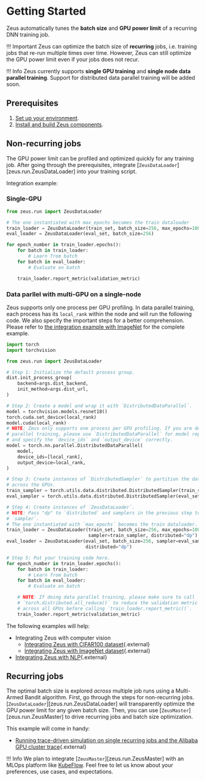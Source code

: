 # Getting Started

Zeus automatically tunes the **batch size** and **GPU power limit** of a recurring DNN training job.

!!! Important
    Zeus can optimize the batch size of **recurring** jobs, i.e. training jobs that re-run multiple times over time. However, Zeus can still optimize the GPU power limit even if your jobs does not recur.

!!! Info
    Zeus currently supports **single GPU training** and **single node data parallel training**. Support for distributed data parallel training will be added soon.

## Prerequisites

1. [Set up your environment](environment.md).
2. [Install and build Zeus components](installing_and_building.md).


## Non-recurring jobs

The GPU power limit can be profiled and optimized quickly for any training job.
After going through the prerequisites, integrate [`ZeusDataLoader`][zeus.run.ZeusDataLoader] into your training script.

Integration example:

### Single-GPU

```python
from zeus.run import ZeusDataLoader

# The one instantiated with max_epochs becomes the train dataloader
train_loader = ZeusDataLoader(train_set, batch_size=256, max_epochs=100)
eval_loader = ZeusDataLoader(eval_set, batch_size=256)

for epoch_number in train_loader.epochs():
    for batch in train_loader:
        # Learn from batch
    for batch in eval_loader:
        # Evaluate on batch

    train_loader.report_metric(validation_metric)
```

### Data parllel with multi-GPU on a single-node
Zeus supports only one process per GPU profiling. In data parallel training,
each process has its `local_rank` within the node and will run the
following code.
We also specify the important steps for a better comprehension.
Please refer to [the integration example with ImageNet](https://github.com/SymbioticLab/Zeus/tree/master/examples/imagenet/train.py)
for the complete example.

```python
import torch
import torchvision

from zeus.run import ZeusDataLoader

# Step 1: Initialize the default process group.
dist.init_process_group(
    backend=args.dist_backend,
    init_method=args.dist_url,
)

# Step 2: Create a model and wrap it with `DistributedDataParallel`.
model = torchvision.models.resnet18()
torch.cuda.set_device(local_rank)
model.cuda(local_rank)
# NOTE: Zeus only supports one process per GPU profiling. If you are doing data
# parallel training, please use `DistributedDataParallel` for model replication
# and specify the `device_ids` and `output_device` correctly.
model = torch.nn.parallel.DistributedDataParallel(
    model,
    device_ids=[local_rank],
    output_device=local_rank,
)

# Step 3: Create instances of `DistributedSampler` to partition the dataset
# across the GPUs.
train_sampler = torch.utils.data.distributed.DistributedSampler(train_set)
eval_sampler = torch.utils.data.distributed.DistributedSampler(eval_set)

# Step 4: Create instances of `ZeusDataLoader`.
# NOTE: Pass "dp" to `distributed` and samplers in the previous step to
# `sampler`.
# The one instantiated with `max_epochs` becomes the train dataloader.
train_loader = ZeusDataLoader(train_set, batch_size=256, max_epochs=100, 
                              sampler=train_sampler, distributed="dp")
eval_loader = ZeusDataLoader(eval_set, batch_size=256, sampler=eval_sampler,
                             distributed="dp")

# Step 5: Put your training code here.
for epoch_number in train_loader.epochs():
    for batch in train_loader:
        # Learn from batch
    for batch in eval_loader:
        # Evaluate on batch

    # NOTE: If doing data parallel training, please make sure to call 
    # `torch.distributed.all_reduce()` to reduce the validation metric 
    # across all GPUs before calling `train_loader.report_metric()`.
    train_loader.report_metric(validation_metric)
```

The following examples will help:

- Integrating Zeus with computer vision
  - [Integrating Zeus with CIFAR100 dataset](https://github.com/SymbioticLab/Zeus/tree/master/examples/cifar100){.external}
  - [Integrating Zeus with ImageNet dataset](https://github.com/SymbioticLab/Zeus/tree/master/examples/imagenet){.external}
- [Integrating Zeus with NLP](https://github.com/SymbioticLab/Zeus/tree/master/examples/capriccio){.external}


## Recurring jobs

The optimal batch size is explored *across* multiple job runs using a Multi-Armed Bandit algorithm.
First, go through the steps for non-recurring jobs. 
[`ZeusDataLoader`][zeus.run.ZeusDataLoader] will transparently optimize the GPU power limit for any given batch size.
Then, you can use [`ZeusMaster`][zeus.run.ZeusMaster] to drive recurring jobs and batch size optimization.

This example will come in handy:

- [Running trace-driven simulation on single recurring jobs and the Alibaba GPU cluster trace](https://github.com/SymbioticLab/Zeus/tree/master/examples/trace_driven){.external}

!!! Info
    We plan to integrate [`ZeusMaster`][zeus.run.ZeusMaster] with an MLOps platform like [KubeFlow](https://www.kubeflow.org/).
    Feel free to let us know about your preferences, use cases, and expectations.
